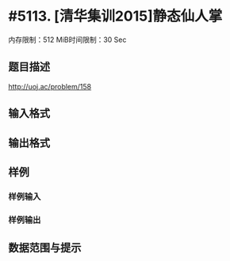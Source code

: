 # #5113. [清华集训2015]静态仙人掌

内存限制：512 MiB时间限制：30 Sec

## 题目描述

http://uoj.ac/problem/158

## 输入格式

## 输出格式

## 样例

### 样例输入

### 样例输出

## 数据范围与提示
